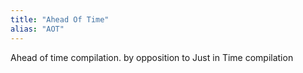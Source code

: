 ```yaml
---
title: "Ahead Of Time"
alias: "AOT"
---
```

Ahead of time compilation. by opposition to Just in Time compilation